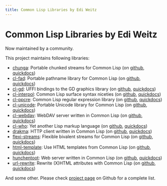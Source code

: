 ```yaml
---
title: Common Lisp Libraries by Edi Weitz
---
```


# Common Lisp Libraries by Edi Weitz

Now maintained by a community.

This project maintains following libraries:

* [chunga](chunga/): Portable chunked streams for Common Lisp (on [github](https://github.com/edicl/chunga/), [quickdocs](http://quickdocs.org/chunga/))
* [cl-fad](cl-fad/): Portable pathname library for Common Lisp (on [github](https://github.com/edicl/cl-fad/), [quickdocs](http://quickdocs.org/cl-fad/))
* [cl-gd](cl-gd/): UFFI bindings to the GD graphics library (on [github](https://github.com/edicl/cl-gd/), [quickdocs](http://quickdocs.org/cl-gd/))
* [cl-interpol](cl-interpol/): Common Lisp surface syntax niceties (on [github](https://github.com/edicl/cl-interpol/), [quickdocs](http://quickdocs.org/cl-interpol/))
* [cl-ppcre](cl-ppcre/): Common Lisp regular expression library (on [github](https://github.com/edicl/cl-ppcre/), [quickdocs](http://quickdocs.org/cl-ppcre/))
* [cl-unicode](cl-unicode/): Portable Unicode library for Common Lisp (on [github](https://github.com/edicl/cl-unicode/), [quickdocs](http://quickdocs.org/cl-unicode/))
* [cl-webdav](cl-webdav/): WebDAV server written in Common Lisp (on [github](https://github.com/edicl/cl-webdav/), [quickdocs](http://quickdocs.org/cl-webdav/))
* [cl-who](cl-who/): Yet another Lisp markup language (on [github](https://github.com/edicl/cl-who/), [quickdocs](http://quickdocs.org/cl-who/))
* [drakma](drakma/): HTTP client written in Common Lisp (on [github](https://github.com/edicl/drakma/), [quickdocs](http://quickdocs.org/drakma/))
* [flexi-streams](flexi-streams/): Flexible bivalent streams for Common Lisp (on [github](https://github.com/edicl/flexi-streams/), [quickdocs](http://quickdocs.org/flexi-streams/))
* [html-template](html-template/): Use HTML templates from Common Lisp (on [github](https://github.com/edicl/html-template/), [quickdocs](http://quickdocs.org/html-template/))
* [hunchentoot](hunchentoot/): Web server written in Common Lisp (on [github](https://github.com/edicl/hunchentoot/), [quickdocs](http://quickdocs.org/hunchentoot/))
* [url-rewrite](url-rewrite/): Rewrite (X)HTML attributes with Common Lisp (on [github](https://github.com/edicl/url-rewrite/), [quickdocs](http://quickdocs.org/url-rewrite/))

And some other. Please check [project page](https://github.com/edicl) on Github for a complete list.